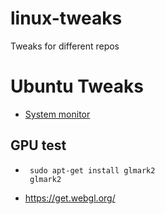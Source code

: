 # linux-tweaks
Tweaks for different repos

# Ubuntu Tweaks

- [System monitor](https://extensions.gnome.org/extension/120/system-monitor/)

## GPU test
- ```
   sudo apt-get install glmark2
   glmark2
  ```
- https://get.webgl.org/  
